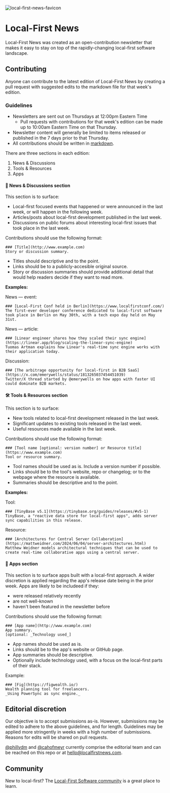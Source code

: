 
![local-first-news-favicon](https://github.com/user-attachments/assets/37a1015a-0364-4bbf-8027-3cbcd4a76467)

# Local-First News
Local-First News was created as an open-contribution newsletter that makes it easy to stay on top of the rapidly-changing local-first software landscape.

## Contributing
Anyone can contribute to the latest edition of Local-First News by creating a pull request with suggested edits to the markdown file for that week's edition.

### Guidelines
- Newsletters are sent out on Thursdays at 12:00pm Eastern Time
  - Pull requests with contributions for that week's edition can be made up to 10:00am Eastern Time on that Thursday.
- Newsletter content will generally be limited to items released or published in the 7 days prior to that Thursday.
- All contributions should be written in [markdown](https://docs.github.com/en/get-started/writing-on-github/getting-started-with-writing-and-formatting-on-github/basic-writing-and-formatting-syntax).

There are three sections in each edition:
1. News & Discussions <!-- TODO update with in-page links once published -->
2. Tools & Resources
3. Apps

#### 📰 News & Discussions section
This section is to surface: 
- Local-first focused events that happened or were announced in the last week, or will happen in the following week.
- Articles/posts about local-first development published in the last week.
- Discussions on public forums about interesting local-first issues that took place in the last week.

Contributions should use the following format:

```
### [Title](http://www.example.com)
Story or discussion summary.
```

- Titles should descriptive and to the point.
- Links should be to a publicly-accesible original source.
- Story or discussion summaries should provide additional detail that would help readers decide if they want to read more.

**Examples:**

News — event:
```
### [Local-First Conf held in Berlin](https://www.localfirstconf.com/)
The first-ever developer conference dedicated to local-first software took place in Berlin on May 30th, with a tech expo day held on May 31st.
```

News — article:
```
### [Linear engineer shares how they scaled their sync engine](https://linear.app/blog/scaling-the-linear-sync-engine)
Tuomas Artman explains how Linear's real-time sync engine works with their application today.
```

Discussion:
```
### [The arbitrage opportunity for local-first in B2B SaaS](https://x.com/emerywells/status/1813265037454451039)
Twitter/X thread started by @emerywells on how apps with faster UI could dominate B2B markets.
```

#### 🛠️ Tools & Resources section
This section is to surface:
- New tools related to local-first development released in the last week.
- Significant updates to existing tools released in the last week.
- Useful resources made available in the last week.

Contributions should use the following format:

```
### [Tool name [optional: version number] or Resource title](https://www.example.com)
Tool or resource summary.
```

- Tool names should be used as is. Include a version number if possible.
- Links should be to the tool's website, repo or changelog; or to the webpage where the resource is available.
- Summaries should be descriptive and to the point.

**Examples:**

Tool:
```
### [TinyBase v5.1](https://tinybase.org/guides/releases/#v5-1)
TinyBase, a "reactive data store for local-first apps", adds server sync capabilities in this release.
```

Resource:
```
### [Architectures for Central Server Collaboration](https://mattweidner.com/2024/06/04/server-architectures.html)
Matthew Weidner models architectural techniques that can be used to create real-time collaborative apps using a central server.
```

#### 👾 Apps section
This section is to surface apps built with a local-first approach. A wider discretion is applied regarding the app's release date being in the prior week. Apps are likely to be includeed if they:
- were released relatively recently
- are not well-known
- haven't been featured in the newsletter before

Contributions should use the following format:

```
### [App name](http://www.example.com)
App summary.
[optional: _Technology used_]
```

- App names should be used as is.
- Links should be to the app's website or GitHub page.
- App summaries should be descriptive.
- Optionally include technology used, with a focus on the local-first parts of their stack.

Example:
```
### [Fig](https://figwealth.io/)
Wealth planning tool for freelancers.
_Using PowerSync as sync engine._
```

## Editorial discretion
Our objective is to accept submissions as-is. However, submissions may be edited to adhere to the above guidelines, and for length. Guidelines may be applied more stringently in weeks with a high number of submissions. Reasons for edits will be shared on pull requests.

[@phillvdm](https://github.com/phillvdm) and [@cahofmeyr](https://github.com/cahofmeyr) currently comprise the editorial team and can be reached on this repo or at [hello@localfirstnews.com](mailto:hello@localfirstnews.com).


## Community
New to local-first? The [Local-First Software community](https://localfirstweb.dev/) is a great place to learn.
